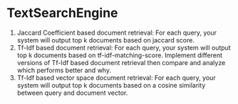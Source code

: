 # TextSearchEngine
1) Jaccard Coefficient based document retrieval: For each query, your system will output
top k documents based on jaccard score.
2) Tf-Idf based document retrieval: For each query, your system will output top k
documents based on tf-idf-matching-score. Implement different versions of Tf-Idf based
document retrieval then compare and analyze which performs better and why.
3) Tf-Idf based vector space document retrieval: For each query, your system will output
top k documents based on a cosine similarity between query and document vector.

